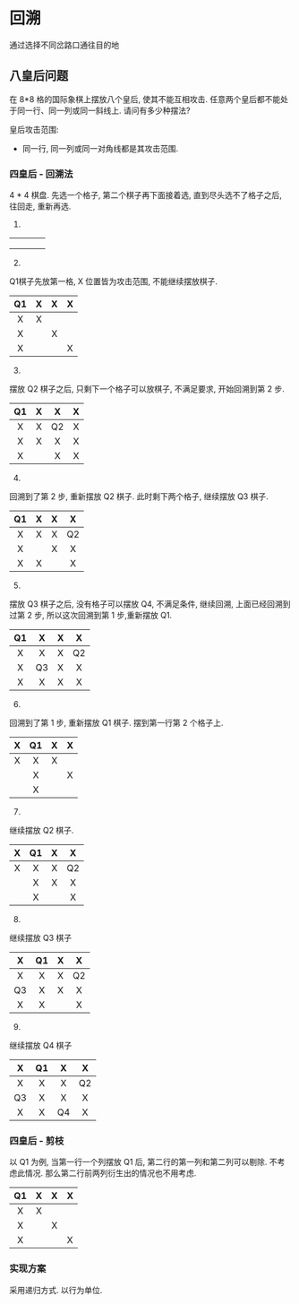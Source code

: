 # 回溯

通过选择不同岔路口通往目的地

## 八皇后问题

在 8*8 格的国际象棋上摆放八个皇后, 使其不能互相攻击. 任意两个皇后都不能处于同一行、同一列或同一斜线上. 请问有多少种摆法?

皇后攻击范围:

- 同一行, 同一列或同一对角线都是其攻击范围.

### 四皇后 - 回溯法

4 * 4 棋盘. 先选一个格子, 第二个棋子再下面接着选, 直到尽头选不了格子之后, 往回走, 重新再选.

1.


|  |  |  |  |
| :-: | :-: | :-: | :-: |
|  |  |  |  |
|  |  |  |  |
|  |  |  |  |

2.

Q1棋子先放第一格, X 位置皆为攻击范围, 不能继续摆放棋子.

| Q1 | X | X | X |
| :-: | :-: | :-: | :-: |
| X | X |  |  |
| X |  | X |  |
| X |  |  | X |

3.

摆放 Q2 棋子之后, 只剩下一个格子可以放棋子, 不满足要求, 开始回溯到第 2 步.

| Q1 | X | X | X |
| :-: | :-: | :-: | :-: |
| X | X | Q2 | X |
| X | X | X | X |
| X |  | X | X |

4.

回溯到了第 2 步, 重新摆放 Q2 棋子. 此时剩下两个格子, 继续摆放 Q3 棋子.

| Q1 | X | X | X |
| :-: | :-: | :-: | :-: |
| X | X | X | Q2 |
| X |  | X | X |
| X | X |  | X |

5.

摆放 Q3 棋子之后, 没有格子可以摆放 Q4, 不满足条件, 继续回溯, 上面已经回溯到过第 2 步, 所以这次回溯到第 1 步,重新摆放 Q1.

| Q1 | X | X | X |
| :-: | :-: | :-: | :-: |
| X | X | X | Q2 |
| X | Q3 | X | X |
| X | X | X | X |

6.

回溯到了第 1 步, 重新摆放 Q1 棋子. 摆到第一行第 2 个格子上.

| X | Q1 | X | X |
| :-: | :-: | :-: | :-: |
| X | X | X |  |
|   | X |   | X |
|   | X |   |   |

7.

继续摆放 Q2 棋子.

| X | Q1 | X | X |
| :-: | :-: | :-: | :-: |
| X | X | X | Q2 |
|   | X | X | X |
|   | X |   |  X |

8.

继续摆放 Q3 棋子

| X | Q1 | X | X |
| :-: | :-: | :-: | :-: |
| X | X | X | Q2 |
| Q3 | X | X | X |
| X | X |   |  X |

9.

继续摆放 Q4 棋子

| X | Q1 | X | X |
| :-: | :-: | :-: | :-: |
| X | X | X | Q2 |
| Q3 | X | X | X |
| X | X | Q4 |  X |


### 四皇后 - 剪枝

以 Q1 为例, 当第一行一个列摆放 Q1 后, 第二行的第一列和第二列可以剔除. 不考虑此情况. 那么第二行前两列衍生出的情况也不用考虑.

| Q1 | X | X | X |
| :-: | :-: | :-: | :-: |
| X | X |  |  |
| X |  | X |  |
| X |  |  | X |

### 实现方案

采用递归方式. 以行为单位.

